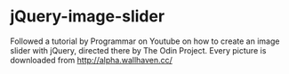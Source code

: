 # jQuery-image-slider
Followed a tutorial by Programmar on Youtube on how to create an image slider with jQuery, directed there by The Odin Project.
Every picture is downloaded from http://alpha.wallhaven.cc/
